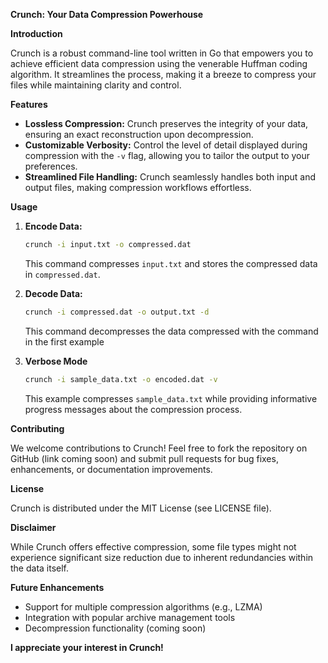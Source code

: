 **Crunch: Your Data Compression Powerhouse**

**Introduction**

Crunch is a robust command-line tool written in Go that empowers you to achieve efficient data compression using the venerable Huffman coding algorithm. It streamlines the process, making it a breeze to compress your files while maintaining clarity and control.

**Features**

- **Lossless Compression:** Crunch preserves the integrity of your data, ensuring an exact reconstruction upon decompression.
- **Customizable Verbosity:** Control the level of detail displayed during compression with the `-v` flag, allowing you to tailor the output to your preferences.
- **Streamlined File Handling:** Crunch seamlessly handles both input and output files, making compression workflows effortless.

**Usage**

1. **Encode Data:**
   ```bash
   crunch -i input.txt -o compressed.dat
   ```
   This command compresses `input.txt` and stores the compressed data in `compressed.dat`.

2. **Decode Data:**
   ```bash
   crunch -i compressed.dat -o output.txt -d 
   ```
   This command decompresses the data compressed with the command in the first example 

3. **Verbose Mode**
   ```bash
   crunch -i sample_data.txt -o encoded.dat -v
   ```
   This example compresses `sample_data.txt` while providing informative progress messages about the compression process.

**Contributing**

We welcome contributions to Crunch! Feel free to fork the repository on GitHub (link coming soon) and submit pull requests for bug fixes, enhancements, or documentation improvements.

**License**

Crunch is distributed under the MIT License (see LICENSE file).

**Disclaimer**

While Crunch offers effective compression, some file types might not experience significant size reduction due to inherent redundancies within the data itself.

**Future Enhancements**

- Support for multiple compression algorithms (e.g., LZMA)
- Integration with popular archive management tools
- Decompression functionality (coming soon)

**I appreciate your interest in Crunch!**

